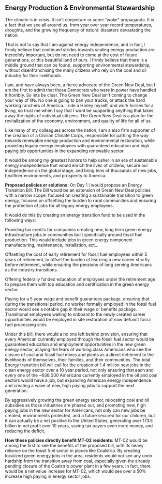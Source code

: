 ## Energy Production & Environmental Stewardship
The climate is in crisis. It isn't conjecture or some "woke" propaganda. It is a fact that we see all around us, from year over year record temperatures, droughts, and the growing frequency of natural disasters devastating the nation.

That is not to say that I am against energy independence, and in fact, I firmly believe that continued strides towards scaling energy production are incredibly important, but do not need to come at the cost of future generations, or this beautiful land of ours. I firmly believe that there is a middle ground that can be found, supporting environmental stewardship, without disenfranchising the many citizens who rely on the coal and oil industry for their livelihoods.

I am, and have always been, a fierce advocate of the Green New Deal, but I am the first to admit that those Democrats who were in power have handled it horribly. So lets be clear. The Green New Deal isn't coming to change your way of life. No one is going to ban your trucks, or attack the hard working ranchers of America. I ride a Harley myself, and work horses for a living, so trust me when I say that I wont be supporting anything that takes away the rights of individual citizens. The Green New Deal is a plan for the revitalization of the economy, environment, and quality of life for all of us.

Like many of my colleagues across the nation, I am a also firm supporter of the creation of a Civilian Climate Corps, responsible for pathing the way towards renewable energy production and environmental restoration, while providing legacy energy employees with guaranteed education and high paying job opportunities in the expanding renewable sector.

It would be among my greatest honors to help usher in an era of sustainable energy independence that would enrich the lives of citizens, secure our independence on the global stage, and bring tens of thousands of new jobs, healthier environments, and prosperity to America.


**Proposed policies or solutions:**
On Day 1 I would propose an Energy Transition Bill. The Bill would be an extension of Green New Deal policies with a narrow scope, focused on creating a sustainable transition to green energy, focused on offsetting the burden to rural communities and ensuring the protection of jobs for all legacy energy employees. 

It would do this by creating an energy transition fund to be used in the following ways:

Providing tax credits for companies creating new, long term green energy infrastructure jobs in communities built specifically around fossil fuel production. This would include jobs in green energy component manufacturing, maintenance, installation, ect…

Offsetting the cost of early retirement for fossil fuel employees within 5 years of retirement, to offset the burden of learning a new career shortly before retirement, while ensuring the pensions of long serving Americans as the industry transitions.

Offering federally funded education of employees under the retirement age to prepare them with top education and certification in the green energy sector. 

Paying for a 5 year wage and benefit guarantees package, ensuring that during the transitional period, no worker formally employed in the fossil fuel sector would see a notable gap in their wage or benefits package. Transitional employees waiting to onboard to the newly created career opportunities would be employed in site restoration of now defunct fossil fuel processing sites.

Under this bill, there would a no one left behind provision, ensuring that every American currently employed through the fossil fuel sector would be guaranteed education and employment opportunities in the new green energy sector, allaying the fears of working class Americans who see the closure of coal and fossil fuel mines and plants as a direct detriment to the livelihoods of themselves, their families, and their communities. The total Energy transition bill will call for the creation of 1.4 million new jobs in the clean energy sector over a 10 year period, not only ensuring that each and every one of the ~938,000 Americans currently employed in the oil and coal sectors would have a job, but expanding American energy independence and creating a wave of new, high paying jobs to support the next generation.
 
By aggressively growing the green energy sector, relocating coal and oil subsidies as those industries are phased out, and promoting new, high paying jobs in the new sector for Americans, not only can new jobs be created, environments protected, and a future secured for our children, but it can actually be a net positive to the United States, generating over 173.5 billion in net profit over 10 years, saving tax payers even more money, and reducing the deficit.


**How these policies directly benefit MT-02 residents:**
MT-02 would be among the first to see the benefits of the proposed bill, with its heavy reliance on the fossil fuel sector in places like Coalstrip. By creating localized green energy jobs in the area, residents would not see any undo hardship from the transition away from coal, especially given the already pending closure of the Coalstrip power plant in a few years. In fact, there would be a net value increase for MT-02, which would see over a 50% increase high paying in energy sector jobs.
